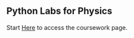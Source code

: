 ## Python Labs for Physics
Start [Here](https://github.com/psichic/Pyintro1A/blob/main/wws/__index.html) to access the coursework page.
